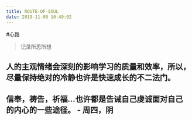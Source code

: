 ```yaml
---
title: ROUTE-OF-SOUL
date: 2019-11-08 10:49:02
---
```


#心路
> 记录所思所想

## 人的主观情绪会深刻的影响学习的质量和效率，所以，尽量保持绝对的冷静也许是快速成长的不二法门。

## 信奉，祷告，祈福...也许都是告诫自己虔诚面对自己的内心的一些途径。 - 周四，阴


